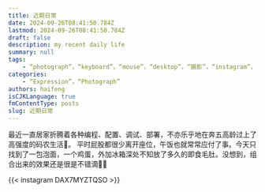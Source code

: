 ```yaml
---
title: 近期日常
date: 2024-09-26T08:41:50.784Z
lastmod: 2024-09-26T08:41:50.784Z
draft: false
description: my recent daily life
summary: null
tags:
    - “photograph”，“keyboard”，“mouse”，“desktop”，“摄影”，“instagram”，“日常生活”
categories:
    - “Expression”，“Photograph”
authors: haifeng
isCJKLanguage: true
fmContentType: posts
slug: 近期日常
---
```


最近一直居家折腾着各种编程、配置、调试、部署，不亦乐乎地在奔五高龄过上了高强度的码农生活:disguised_face:。
平时屁股都很少离开座位，午饭也就常常应付了事。今天只找到了一包泡面，一个鸡蛋，外加冰箱深处不知放了多久的即食毛肚。没想到，组合出来的效果还是很是不错滴:ramen::yum:

{{< instagram DAX7MYZTQSO >}}
